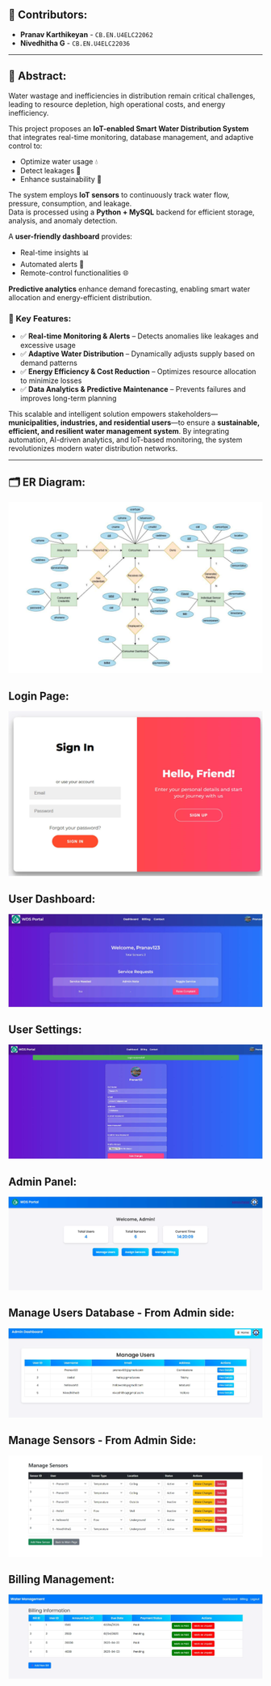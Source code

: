 ## 👥 Contributors:
- **Pranav Karthikeyan** - `CB.EN.U4ELC22062`  
- **Nivedhitha G** - `CB.EN.U4ELC22036`
  
---  

## 📌 Abstract:
     
Water wastage and inefficiencies in distribution remain critical challenges, leading to resource depletion, high operational costs, and energy inefficiency.
      
This project proposes an **IoT-enabled Smart Water Distribution System** that integrates real-time monitoring, database management, and adaptive control to:
                                                                                                                      
    
- Optimize water usage 💧  
- Detect leakages 🚨  
- Enhance sustainability 🌱  

The system employs **IoT sensors** to continuously track water flow, pressure, consumption, and leakage.  
Data is processed using a **Python + MySQL** backend for efficient storage, analysis, and anomaly detection.

A **user-friendly dashboard** provides:

- Real-time insights 📊  
- Automated alerts 🔔  
- Remote-control functionalities 🌐  

**Predictive analytics** enhance demand forecasting, enabling smart water allocation and energy-efficient distribution.

### 🔑 Key Features:
- ✅ **Real-time Monitoring & Alerts** – Detects anomalies like leakages and excessive usage  
- ✅ **Adaptive Water Distribution** – Dynamically adjusts supply based on demand patterns  
- ✅ **Energy Efficiency & Cost Reduction** – Optimizes resource allocation to minimize losses  
- ✅ **Data Analytics & Predictive Maintenance** – Prevents failures and improves long-term planning  

This scalable and intelligent solution empowers stakeholders—**municipalities, industries, and residential users**—to ensure a **sustainable, efficient, and resilient water management system**. By integrating automation, AI-driven analytics, and IoT-based monitoring, the system revolutionizes modern water distribution networks.

---

## 🗂️ ER Diagram:
![ER Diagram](./ER%20DIAGRAM.png)

## Login Page:
![Login Page](./Login.png)

## User Dashboard:
![User Dashboard](./dashboard.png)

## User Settings:
![User Settings](./userSettings.png)

## Admin Panel:
![Admin Panel](./admin_panel.png)

## Manage Users Database - From Admin side:
![Manage Users Database](./Manage_users.png)

## Manage Sensors - From Admin Side:
![Manage Sensors](./Manage_sensors.png)

## Billing Management:
![Billing Management](./Billing_management.png)
